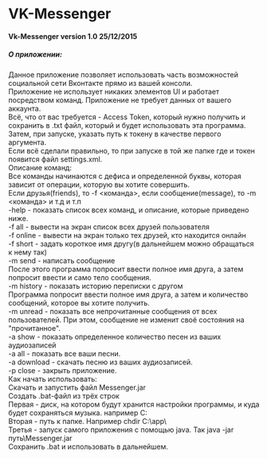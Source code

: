 # VK-Messenger 
<h4>Vk-Messenger version 1.0 25/12/2015<br></h4>
<h5>О приложении:<br></h5>
Данное приложение позволяет использовать часть возможностей социальной сети Вконтакте прямо из вашей консоли.<br>
Приложение не использует никаких элементов UI и работает посредством команд. Приложение не требует данных от вашего аккаунта.<br>
Всё, что от вас требуется - Access Token, который нужно получить и сохранить в .txt файл, который и будет использовать эта программа.<br>
Затем, при запуске, указать путь к токену в качестве первого аргумента.<br>
Если всё сделали правильно, то при запуске в той же папке где и токен появится файл settings.xml.<br>
Описание команд:<br>
Все команды начинаются с дефиса и определенной буквы, которая зависит от операции, которую вы хотите совершить.<br>
Если друзья(friends), то -f <команда>, если сообщение(message), то -m <команда> и т.д и т.п<br>
-help - показать список всех команд, и описание, которые приведено ниже.<br>
-f all - вывести на экран список всех друзей пользователя<br>
-f online - вывести на экран только тех друзей, кто находится онлайн<br>
-f short - задать короткое имя другу(в дальнейшем можно обращаться к нему так)<br>
-m send - написать сообщение<br>
После этого программа попросит ввести полное имя друга, а затем попросит ввести и само тело сообщения.<br>
-m history - показать историю переписки с другом<br>
Программа попросит ввести полное имя друга, а затем и количество сообщений, которое вы хотите получить.<br>
-m unread - показать все непрочитанные сообщения от всех пользователей. При этом, сообщение не изменит своё состояния на "прочитанное".<br>
-a show - показать определенное количество песен из ваших аудиозаписей<br>
-a all - показать все ваши песни.<br>
-a download - скачать песню из ваших аудиозаписей.<br>
-p close - закрыть приложение.<br>
Как начать использовать:<br>
Скачать и запустить файл Messenger.jar<br>
Создать .bat-файл из трёх строк<br>
Первая - диск, на котором будут хранится настройки программы, и куда будет сохраняться музыка. например C:<br>
Вторая - путь к папке. Например chdir C:\app\<br>
Третья - запуск самого приложения с помощью java. Так java -jar путь\Messenger.jar<br>
Сохранить .bat и использовать в дальнейшем.<br>

